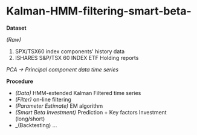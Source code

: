 # Kalman-HMM-filtering-smart-beta-

**Dataset** 

_(Raw)_

1. SPX/TSX60 index components' history data
2. ISHARES S&P/TSX 60 INDEX ETF Holding reports



_PCA -> Principal component data time series_

**Procedure** 
- _(Data)_  HMM-extended Kalman Filtered time series 
- _(Filter)_ on-line filtering 
- _(Parameter Estimate)_ EM algorithm
- _(Smart Beta Investment)_ Prediction + Key factors Investment (long/short)  
- _(Backtesting) ... 



